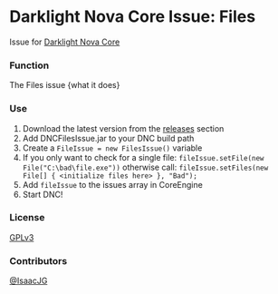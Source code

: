 Darklight Nova Core Issue: Files
====================================

Issue for [Darklight Nova Core](https://github.com/darklight-studios/darklight-nova-core)

### Function
The Files issue {what it does}

### Use

1. Download the latest version from the [releases](https://github.com/darklight-studios/FilesIssue/releases/) section
2. Add DNCFilesIssue.jar to your DNC build path
3. Create a `FileIssue = new FilesIssue()` variable
4. If you only want to check for a single file: `fileIssue.setFile(new File("C:\bad\file.exe"))` otherwise call: `fileIssue.setFiles(new File[] { <initialize files here> }, "Bad");`
5. Add `fileIssue` to the issues array in CoreEngine
6. Start DNC!

### License
[GPLv3](LICENSE)

### Contributors
[@IsaacJG](https://github.com/IsaacJG)
